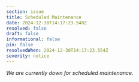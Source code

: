 ```yaml
---
section: issue
title: Scheduled Maintenance
date: 2024-12-30T14:17:23.548Z
resolved: false
draft: false
informational: false
pin: false
resolvedWhen: 2024-12-30T14:17:23.554Z
severity: notice
---
```

*W﻿e are currently down for scheduled maintenance.*